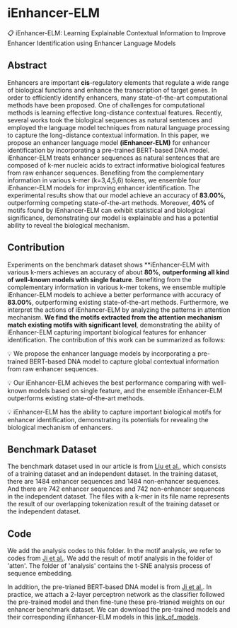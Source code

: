 # iEnhancer-ELM
📋 iEnhancer-ELM: Learning Explainable Contextual Information to Improve Enhancer Identification using Enhancer Language Models

## Abstract
Enhancers are important **cis**-regulatory elements that regulate a wide range of biological functions and enhance the transcription of target genes. In order to efficiently identify enhancers, many state-of-the-art computational methods have been proposed. One of challenges for computational methods is learning effective long-distance contextual features. Recently, several works took the biological sequences as natural sentences and employed the language model techniques from natural language processing to capture the long-distance contextual information. In this paper, we propose an enhancer language model **(iEnhancer-ELM)** for enhancer identification by incorporating a pre-trained BERT-based DNA model. iEnhancer-ELM treats enhancer sequences as natural sentences that are composed of k-mer nucleic acids to extract informative biological features from raw enhancer sequences. Benefiting from the complementary information in various k-mer (k=3,4,5,6) tokens, we ensemble four iEnhancer-ELM models for improving enhancer identification. The experimental results show that our model achieve an accuracy of **83.00%**, outperforming competing state-of-the-art methods. Moreover, **40%** of motifs found by iEnhancer-ELM can exhibit statistical and biological significance, demonstrating our model is explainable and has a potential ability to reveal the biological mechanism. 

## Contribution
Experiments on the benchmark dataset shows **iEnhancer-ELM with various k-mers achieves an accuracy of about **80%**, **outperforming all kind of well-known models with single feature**. Benefiting from the complementary information in various k-mer tokens, we ensemble multiple iEnhancer-ELM models to achieve a better performance with accuracy of **83.00%**, outperforming existing state-of-the-art methods. Furthermore, we interpret the actions of iEnhancer-ELM by analyzing the patterns in attention mechanism. **We find the motifs extracted from the attention mechanism match existing motifs with significant level**, demonstrating the ability of iEnhancer-ELM capturing important biological features for enhancer identification. The contribution of this work can be summarized as follows:

💡 We propose the enhancer language models by incorporating a pre-trained BERT-based DNA model to capture global contextual information from raw enhancer sequences.  

💡 Our iEnhancer-ELM achieves the best performance comparing with well-known models based on single feature, and the ensemble iEnhancer-ELM outperforms existing state-of-the-art methods.

💡 iEnhancer-ELM has the ability to capture important biological motifs for enhancer identification, demonstrating its potentials for revealing the biological mechanism of enhancers.

## Benchmark Dataset
The benchmark dataset used in our article is from [Liu et al.](https://academic.oup.com/bioinformatics/article-abstract/34/22/3835/5034432), which consists of a training dataset and an independent dataset. In the training dataset, there are 1484 enhancer sequences and 1484 non-enhancer sequences. And there are 742 enhancer sequences and 742 non-enhancer sequences in the independent dataset. The files with a k-mer in its  file name represents the result of our overlapping tokenization result of the training dataset or the independent dataset.

## Code
We add the analysis codes to this folder. In the motif analysis, we refer to codes from [Ji et al.](https://academic.oup.com/bioinformatics/article-abstract/37/15/2112/6128680). We add the result of motif analysis in the folder of 'atten'. The folder of 'analysis' contains the t-SNE analysis process of sequence embedding.

In addition, the pre-trianed BERT-based DNA model is from [Ji et al.](https://academic.oup.com/bioinformatics/article-abstract/37/15/2112/6128680). In practice, we attach a 2-layer perceptron network as the classifier followed the pre-trained model and then fine-tune these pre-trianed weights on our enhancer benchmark dataset. We can download the pre-trained models and their corresponding iEnhancer-ELM models in this [link_of_models](https://drive.google.com/drive/folders/10Gr9RzB_tZGosA-aSwWHB3pB68AvNk5_?usp=sharing). 
